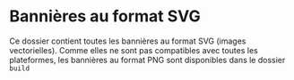 # Bannières au format SVG
Ce dossier contient toutes les bannières au format SVG (images vectorielles). Comme elles ne sont pas compatibles avec toutes les plateformes, les bannières au format PNG sont disponibles dans le dossier `build`
